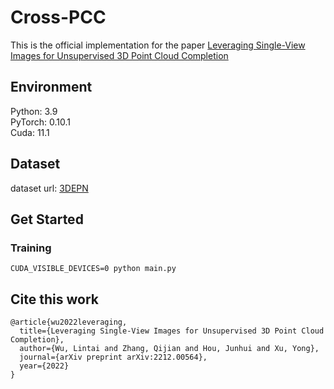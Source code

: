 # Cross-PCC
This is the official implementation for the paper [Leveraging Single-View Images for Unsupervised 3D Point Cloud Completion](https://arxiv.org/pdf/2212.00564.pdf)

## Environment
Python: 3.9  
PyTorch: 0.10.1  
Cuda: 11.1  

## Dataset
dataset url: [3DEPN](https://drive.google.com/drive/folders/1BQg9r6RT0xZ3VZzc0NswiEGGVvE3FwD4?usp=sharing)

## Get Started
### Training
```
CUDA_VISIBLE_DEVICES=0 python main.py
```
## Cite this work
```
@article{wu2022leveraging,
  title={Leveraging Single-View Images for Unsupervised 3D Point Cloud Completion},
  author={Wu, Lintai and Zhang, Qijian and Hou, Junhui and Xu, Yong},
  journal={arXiv preprint arXiv:2212.00564},
  year={2022}
}
```
